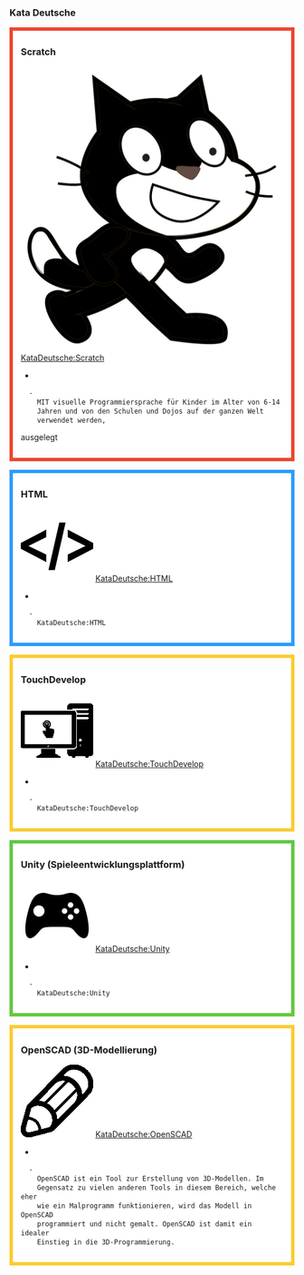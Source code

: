 ### Kata Deutsche

<div style="margin:0; margin-top:0px; margin-bottom:15px; margin-right:0px; border:6px solid #ed462f; padding:.3em 1em 1em 1em; background-color:#FFFFFF;">

### Scratch

![Kata\_scratch-icon3.png](../files/Kata_scratch-icon3.png
"../files/Kata_scratch-icon3.png") [KataDeutsche:Scratch](KataDeutsche:Scratch.md)

  - 
    
      -   
        MIT visuelle Programmiersprache für Kinder im Alter von 6-14
        Jahren und von den Schulen und Dojos auf der ganzen Welt
        verwendet werden,
ausgelegt

  

</div>

<div style="margin:0; margin-top:0px; margin-bottom:15px; margin-right:0px; border:6px solid #2c9cfb; padding:.3em 1em 1em 1em; background-color:#FFFFFF;">

### HTML

![../files/HTMLicon2.png](../files/HTMLicon2.png "../files/HTMLicon2.png")
[KataDeutsche:HTML](KataDeutsche:HTML.md)

  - 
    
      -   
        KataDeutsche:HTML

  

</div>

<div style="margin:0; margin-top:0px; margin-bottom:15px; margin-right:0px; border:6px solid #fbcc33; padding:.3em 1em 1em 1em; background-color:#FFFFFF;">

### TouchDevelop

![ link=KataDeutsche:TouchDevelop|left|100px](../files/labicon2.png
" link=KataDeutsche:TouchDevelop|left|100px")
[KataDeutsche:TouchDevelop](KataDeutsche:TouchDevelop.md)

  - 
    
      -   
        KataDeutsche:TouchDevelop

  

</div>

<div style="margin:0; margin-top:0px; margin-bottom:15px; margin-right:0px; border:6px solid #61c93f; padding:.3em 1em 1em 1em; background-color:#FFFFFF;">

### Unity (Spieleentwicklungsplattform)

![Kata\_banners\_dojogame\_icon.png](../files/Kata_banners_dojogame_icon.png
"../files/Kata_banners_dojogame_icon.png") [KataDeutsche:Unity](KataDeutsche:Unity.md)

  - 
    
      -   
        KataDeutsche:Unity

  

</div>

<div style="margin:0; margin-top:0px; margin-bottom:15px; margin-right:0px; border:6px solid #fbcc33; padding:.3em 1em 1em 1em; background-color:#FFFFFF;">

### OpenSCAD (3D-Modellierung)

![../files/gradicon2.png](../files/gradicon2.png "../files/gradicon2.png")
[KataDeutsche:OpenSCAD](KataDeutsche:OpenSCAD.md)

  - 
    
      -   
        OpenSCAD ist ein Tool zur Erstellung von 3D-Modellen. Im
        Gegensatz zu vielen anderen Tools in diesem Bereich, welche eher
        wie ein Malprogramm funktionieren, wird das Modell in OpenSCAD
        programmiert und nicht gemalt. OpenSCAD ist damit ein idealer
        Einstieg in die 3D-Programmierung.

  

</div>
